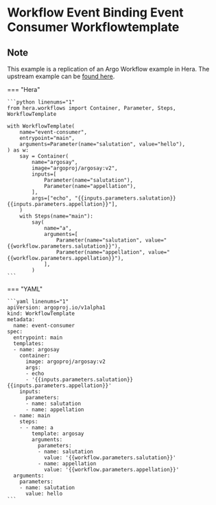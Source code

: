 # Workflow Event Binding  Event Consumer Workflowtemplate

## Note

This example is a replication of an Argo Workflow example in Hera.
The upstream example can be [found here](https://github.com/argoproj/argo-workflows/blob/main/examples/workflow-event-binding/event-consumer-workflowtemplate.yaml).




=== "Hera"

    ```python linenums="1"
    from hera.workflows import Container, Parameter, Steps, WorkflowTemplate

    with WorkflowTemplate(
        name="event-consumer",
        entrypoint="main",
        arguments=Parameter(name="salutation", value="hello"),
    ) as w:
        say = Container(
            name="argosay",
            image="argoproj/argosay:v2",
            inputs=[
                Parameter(name="salutation"),
                Parameter(name="appellation"),
            ],
            args=["echo", "{{inputs.parameters.salutation}} {{inputs.parameters.appellation}}"],
        )
        with Steps(name="main"):
            say(
                name="a",
                arguments=[
                    Parameter(name="salutation", value="{{workflow.parameters.salutation}}"),
                    Parameter(name="appellation", value="{{workflow.parameters.appellation}}"),
                ],
            )
    ```

=== "YAML"

    ```yaml linenums="1"
    apiVersion: argoproj.io/v1alpha1
    kind: WorkflowTemplate
    metadata:
      name: event-consumer
    spec:
      entrypoint: main
      templates:
      - name: argosay
        container:
          image: argoproj/argosay:v2
          args:
          - echo
          - '{{inputs.parameters.salutation}} {{inputs.parameters.appellation}}'
        inputs:
          parameters:
          - name: salutation
          - name: appellation
      - name: main
        steps:
        - - name: a
            template: argosay
            arguments:
              parameters:
              - name: salutation
                value: '{{workflow.parameters.salutation}}'
              - name: appellation
                value: '{{workflow.parameters.appellation}}'
      arguments:
        parameters:
        - name: salutation
          value: hello
    ```

